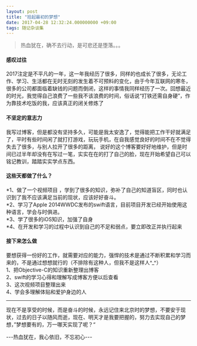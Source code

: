 ```yaml
---
layout: post
title: "拾起最初的梦想"
date: 2017-04-28 12:32:24.000000000 +09:00
tags: 随记杂谈集
---
```

> 热血犹在，确不去行动，是可悲还是堕落。。。

#### 感叹过往
2017注定是不平凡的一年，这一年我经历了很多，同样的也成长了很多，无论工作、学习、生活都在无时无刻的发生着不可预料的变化，由于今年互联网的寒冬，很多的公司都面临着缺钱的问题而倒闭，这样的事情我同样经历了一次。回想最近的时光，我觉得自己浪费了一些我不该浪费的时间，俗话说“打铁还需自身硬”，作为靠技术吃饭的我，应该真正的闭关修炼了

#### 不坚定的意志力
我写过博客，但是都没有坚持多久，可能是我太安逸了，觉得能把工作干好就满足了，平时有些时间闲了就打打游戏，玩玩手机，在自我感觉良好的时间不在不觉得失去了很多，与别人拉开了很多的距离，
说好的这个博客要好好地维护，但是时间已过半年却没有在写过一笔，实实在在的打了自己的脸，现在开始希望自己可以铭记教训，踏踏实实学点东西。

#### 这些天都做了什么？
*1、做了一个视频项目 ，学到了很多的知识，弥补了自己的知道盲区，同时也认识到了我不应该满足当前的现状，应该好好奋斗。<br>
*2、学习了Apple 2014WWDC发布的swift语言，目前项目开发已经开始使用这种语言，学会与时俱进。<br>
*3、学了很多的iOS知识，加强了自身 <br>
*4、在开发和学习的过程中认识到自己的不足和弱点，要立即改正并执行起来

#### 接下来怎么做
要想获得一份好的工作，就需要对应的能力，强悍的技术是通过不断积累和学习而来的，不是通过想想就行的（不排除有这种人，但我不是这样人^_^）<br>
1、把Objective-C的知识重新整理出博客<br>
2、swift的学习心得和理解写成博客方便以后查看<br>
3、这次视频项目整理出来<br>
4、学会多理解体贴和爱护身边的人<br>
***
现在不是享受的时候，而是奋斗的时候，永远记住来北京时的梦想，不要安于现状，过去的日子以随风而逝，现在、明天才是我要把握的，努力去实现自己的梦想，”梦想要有的，万一哪天实现了呢？“

---热血犹在，我心依旧，不忘初心---
